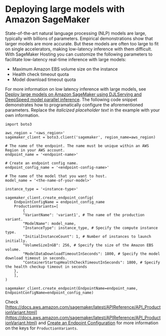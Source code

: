 # Deploying large models with Amazon SageMaker<a name="realtime-endpoints-large-model-hosting"></a>

State\-of\-the\-art natural language processing \(NLP\) models are large, typically with billions of parameters\. Empirical demonstrations show that larger models are more accurate\. But these models are often too large to fit on single accelerators, making low\-latency inference with them difficult\. With SageMaker Hosting you can customize the following parameters to facilitate low\-latency real\-time inference with large models:
+ Maximum Amazon EBS volume size on the instance
+ Health check timeout quota
+ Model download timeout quota

For more information on low latency inference with large models, see [ Deploy large models on Amazon SageMaker using DJLServing and DeepSpeed model parallel inference](http://aws.amazon.com/blogs/machine-learning/deploy-large-models-on-amazon-sagemaker-using-djlserving-and-deepspeed-model-parallel-inference/)\. The following code snippet demonstrates how to programatically configure the aforementioned parameters\. Replace the *italicized placeholder text* in the example with your own information\.

```
import boto3

aws_region = '<aws_region>'
sagemaker_client = boto3.client('sagemaker', region_name=aws_region)

# The name of the endpoint. The name must be unique within an AWS Region in your AWS account.
endpoint_name = '<endpoint-name>'

# Create an endpoint config name.
endpoint_config_name = '<endpoint-config-name>'

# The name of the model that you want to host.
model_name = '<the-name-of-your-model>'

instance_type = '<instance-type>'

sagemaker_client.create_endpoint_config(
    EndpointConfigName = endpoint_config_name
    ProductionVariants=[
        {
	    "VariantName": 'variant1', # The name of the production variant.
	    "ModelName": model_name,
	    "InstanceType": instance_type, # Specify the compute instance type.
	    "InitialInstanceCount": 1, # Number of instances to launch initially.
	    "VolumeSizeInGB": 256, # Specify the size of the Amazon EBS volume.
	    "ModelDataDownloadTimeoutInSeconds": 1800, # Specify the model download timeout in seconds.
	    "ContainerStartupHealthCheckTimeoutInSeconds": 1800, # Specify the health checkup timeout in seconds
	},
    ],
)

sagemaker_client.create_endpoint(EndpointName=endpoint_name, EndpointConfigName=endpoint_config_name)
```

Check [https://docs.aws.amazon.com/sagemaker/latest/APIReference/API_ProductionVariant.html](https://docs.aws.amazon.com/sagemaker/latest/APIReference/API_ProductionVariant.html) and [Create an Endpoint Configuration](realtime-endpoints-deployment.md#realtime-endpoints-deployment-create-endpoint-config) for more information on the keys for `ProductionVariants`\.